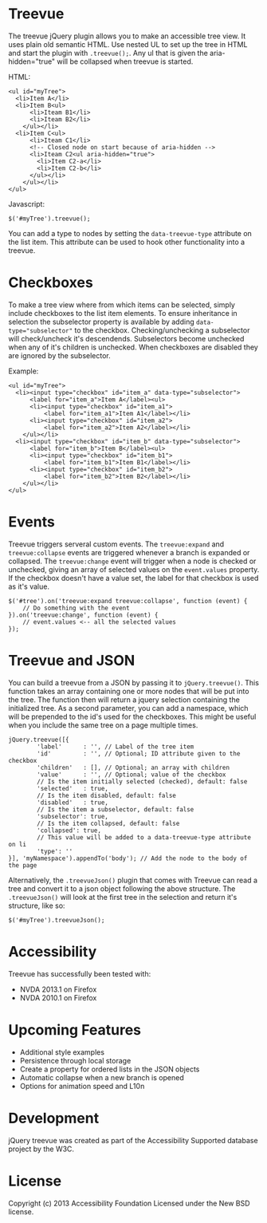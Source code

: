 # Treevue
The treevue jQuery plugin allows you to make an accessible tree view. It uses 
plain old semantic HTML. Use nested UL to set up the tree in HTML and start the 
plugin with `.treevue();`. Any ul that is given the aria-hidden="true" will be 
collapsed when treevue is started.

HTML:

    <ul id="myTree">
      <li>Item A</li>
      <li>Item B<ul>
          <li>Iteam B1</li>
          <li>Iteam B2</li>
        </ul></li>
      <li>Item C<ul>
          <li>Iteam C1</li>
          <!-- Closed node on start because of aria-hidden -->
          <li>Iteam C2<ul aria-hidden="true">
            <li>Item C2-a</li>
            <li>Item C2-b</li>
          </ul></li>
        </ul></li>
    </ul>
  
Javascript:

    $('#myTree').treevue();

You can add a type to nodes by setting the `data-treevue-type` attribute on the 
list item. This attribute can be used to hook other functionality into a treevue.
    
# Checkboxes
To make a tree view where from which items can be selected, simply include 
checkboxes to the list item elements. To ensure inheritance in selection the 
subselector property is available by adding `data-type="subselector"` to the 
checkbox. Checking/unchecking a subselector will check/uncheck it's 
descendends. Subselectors become unchecked when any of it's children is 
unchecked. When checkboxes are disabled they are ignored by the subselector.

Example:

    <ul id="myTree">
      <li><input type="checkbox" id="item_a" data-type="subselector">
          <label for="item_a">Item A</label><ul>
          <li><input type="checkbox" id="item_a1">
              <label for="item_a1">Item A1</label></li>
          <li><input type="checkbox" id="item_a2">
              <label for="item_a2">Item A2</label></li>
        </ul></li>
      <li><input type="checkbox" id="item_b" data-type="subselector">
          <label for="item_b">Item B</label><ul>
          <li><input type="checkbox" id="item_b1">
              <label for="item_b1">Item B1</label></li>
          <li><input type="checkbox" id="item_b2">
              <label for="item_b2">Item B2</label></li>
        </ul></li>
    </ul>

# Events
Treevue triggers serveral custom events. The `treevue:expand` and 
`treevue:collapse` events are triggered whenever a branch is expanded or 
collapsed. The `treevue:change` event will trigger when a node is checked or 
unchecked, giving an array of selected values on the `event.values` property. If 
the checkbox doesn't have a value set, the label for that checkbox is used as 
it's value.

    $('#tree').on('treevue:expand treevue:collapse', function (event) {
        // Do something with the event
    }).on('treevue:change', function (event) {
        // event.values <-- all the selected values
    });
    
# Treevue and JSON
You can build a treevue from a JSON by passing it to `jQuery.treevue()`. This function takes an array containing one or more nodes that will be put into the tree. The function then will return a jquery selection containing the initialized tree. As a second parameter, you can add a namespace, which will be prepended to the id's used for the checkboxes. This might be useful when you include the same tree on a page multiple times.

    jQuery.treevue([{
            'label'      : '', // Label of the tree item
            'id'         : '', // Optional; ID attribute given to the checkbox
            'children'   : [], // Optional; an array with children
            'value'      : '', // Optional; value of the checkbox
            // Is the item initially selected (checked), default: false
            'selected'   : true,
            // Is the item disabled, default: false
            'disabled'   : true,
            // Is the item a subselector, default: false            
            'subselector': true,
            // Is the item collapsed, default: false
            'collapsed': true,
            // This value will be added to a data-treevue-type attribute on li
            'type': ''
    }], 'myNamespace').appendTo('body'); // Add the node to the body of the page

Alternatively, the `.treevueJson()` plugin that comes with Treevue can read a tree and convert it to a json object following the above structure. The `.treevueJson()` will look at the first tree in the selection and return it's structure, like so:

    $('#myTree').treevueJson();

# Accessibility
Treevue has successfully been tested with:
- NVDA 2013.1 on Firefox
- NVDA 2010.1 on Firefox

# Upcoming Features
- Additional style examples
- Persistence through local storage
- Create a property for ordered lists in the JSON objects
- Automatic collapse when a new branch is opened
- Options for animation speed and L10n

# Development
jQuery treevue was created as part of the Accessibility Supported database 
project by the W3C.


# License
Copyright (c) 2013 Accessibility Foundation Licensed under the New BSD license.
